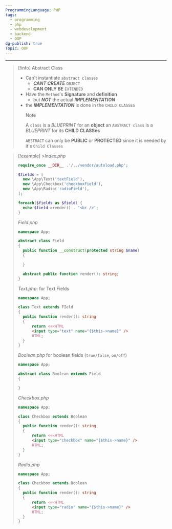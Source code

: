 ```yaml
---
ProgrammingLanguage: PHP
tags:
  - programming
  - php
  - webdevelopment
  - backend
  - OOP
dg-publish: true
Topic: OOP
---
```


---

> [!info] Abstract Class
>
> - Can't instantiate `abstract classes`
>   - **_CANT CREATE_** `OBJECT`
>   - **CAN ONLY BE** `EXTENDED`
> - Have the `Method`'s **Signature** and **definition**
>   - but **_NOT_** the actual **_IMPLEMENTATION_**
> - the **_IMPLEMENTATION_** is done in the `CHILD CLASSES`
>   > [!note]
>   > A `class` is a _BLUEPRINT_ for an **object**
>   > an `ABSTRACT class` is a _BLUEPRINT_ for its **CHILD CLASSes**
>   >
>   > `ABSTRACT` can only be **PUBLIC** or **PROTECTED**
>   > since it is needed by it's `Child Classes`

> [!example] >_Index.php_
>
> ```php
> require_once __DIR__ .'/../vendor/autoload.php';
>
> $fields = [
> 	new \App\Text('textField'),
> 	new \App\Checkbox('checkboxField'),
> 	new \App\Radio('radioField'),
> ];
>
> foreach($fields as $field) {
> 	echo $field->render() . '<br />';
> }
> ```
>
> _Field.php_
>
> ```php
> namespace App;
>
> abstract class Field
> {
> 	public function __construct(protected string $name)
> 	{
>
> 	}
>
> 	abstract public function render(): string;
> }
> ```
>
> _Text.php_:
> for Text Fields
>
> ```php
> namespace App;
>
> class Text extends FIeld
> {
> 	public function render(): string
> 	{
> 		return <<<HTML
> 		<input type="text" name="{$this->name}" />
> 		HTML;
> 	}
> }
> ```
>
> _Boolean.php_
> for boolean fields (`true/false`, `on/off`)
>
> ```php
> namespace App;
>
> abstract class Boolean extends Field
> {
>
> }
> ```
>
> _Checkbox.php_
>
> ```php
> namespace App;
>
> class Checkbox extends Boolean
> {
> 	public function render(): string
> 	{
> 		return <<<HTML
> 		<input type="checkbox" name="{$this->name}" />
> 		HTML;
> 	}
> }
> ```
>
> _Radio.php_
>
> ```php
> namespace App;
>
> class Checkbox extends Boolean
> {
> 	public function render(): string
> 	{
> 		return <<<HTML
> 		<input type="radio" name="{$this->name}" />
> 		HTML;
> 	}
> }
> ```
